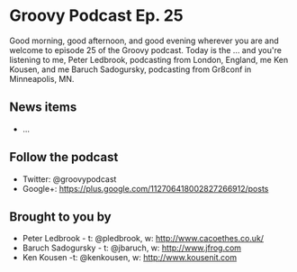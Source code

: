 # Groovy Podcast Ep. 25

Good morning, good afternoon, and good evening wherever you are and welcome to episode 25 of the Groovy podcast. Today is the ... and you're listening to me, Peter Ledbrook, podcasting from London, England, me Ken Kousen, and me Baruch Sadogursky, podcasting from Gr8conf in Minneapolis, MN.

## News items

* ...

## Follow the podcast

* Twitter: @groovypodcast
* Google+: https://plus.google.com/112706418002827266912/posts

## Brought to you by

* Peter Ledbrook - t: @pledbrook, w: http://www.cacoethes.co.uk/
* Baruch Sadogursky - t: @jbaruch, w: http://www.jfrog.com
* Ken Kousen -t: @kenkousen, w: http://www.kousenit.com
